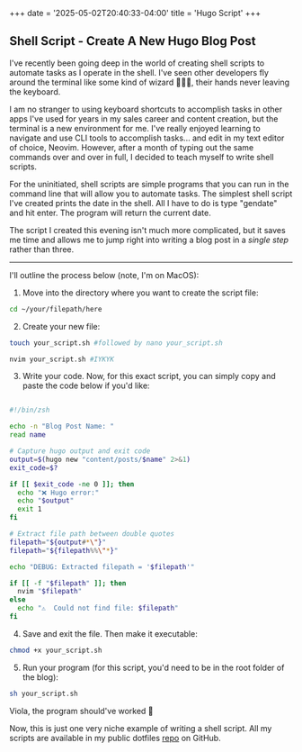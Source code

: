 +++
date = '2025-05-02T20:40:33-04:00'
title = 'Hugo Script'
+++

## Shell Script - Create A New Hugo Blog Post

I've recently been going deep in the world of creating shell scripts to automate tasks as I operate in the shell. I've seen other developers fly around the terminal like some kind of wizard 🧙🏼‍♂️, their hands never leaving the keyboard.

I am no stranger to using keyboard shortcuts to accomplish tasks in other apps I've used for years in my sales career and content creation, but the terminal is a new environment for me. I've really enjoyed learning to navigate and use CLI tools to accomplish tasks... and edit in my text editor of choice, Neovim. However, after a month of typing out the same commands over and over in full, I decided to teach myself to write shell scripts.

For the uninitiated, shell scripts are simple programs that you can run in the command line that will allow you to automate tasks. The simplest shell script I've created prints the date in the shell. All I have to do is type "gendate" and hit enter. The program will return the current date.

The script I created this evening isn't much more complicated, but it saves me time and allows me to jump right into writing a blog post in a _single step_ rather than three.

---

I'll outline the process below (note, I'm on MacOS):

1. Move into the directory where you want to create the script file:

```bash
cd ~/your/filepath/here
```

2. Create your new file:

```bash
touch your_script.sh #followed by nano your_script.sh

nvim your_script.sh #IYKYK
```

3. Write your code. Now, for this exact script, you can simply copy and paste the code below if you'd like:

```bash

#!/bin/zsh

echo -n "Blog Post Name: "
read name

# Capture hugo output and exit code
output=$(hugo new "content/posts/$name" 2>&1)
exit_code=$?

if [[ $exit_code -ne 0 ]]; then
  echo "❌ Hugo error:"
  echo "$output"
  exit 1
fi

# Extract file path between double quotes
filepath="${output#*\"}"
filepath="${filepath%%\"*}"

echo "DEBUG: Extracted filepath = '$filepath'"

if [[ -f "$filepath" ]]; then
  nvim "$filepath"
else
  echo "⚠️  Could not find file: $filepath"
fi

```

4. Save and exit the file. Then make it executable:

```bash
chmod +x your_script.sh
```

5. Run your program (for this script, you'd need to be in the root folder of the blog):

```bash
sh your_script.sh
```

Viola, the program should've worked 🥳

Now, this is just one very niche example of writing a shell script. All my scripts are available in my public dotfiles [repo](https://github.com/MistbornOne/.dotfiles) on GitHub.
